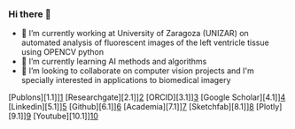 ### Hi there 👋


- 🔭 I’m currently working at University of Zaragoza (UNIZAR) on automated analysis of fluorescent images of the left ventricle tissue using OPENCV python
- 🌱 I’m currently learning AI methods and algorithms
- 👯 I’m looking to collaborate on computer vision projects and I'm specially interested in applications to biomedical imagery


<!-- Please don't remove this: Grab your social icons from https://github.com/carlsednaoui/gitsocial -->

<!-- display the social media buttons in your README -->

[Publons][1.1]][1]
[Researchgate][2.1]][2]
[ORCID][3.1]][3]
[Google Scholar][4.1]][4]
[Linkedin][5.1]][5]
[Github][6.1]][6]
[Academia][7.1]][7]
[Sketchfab][8.1]][8]
[Plotly][9.1]][9]
[Youtube][10.1]][10]

<!-- links to social media icons -->
<!-- no need to change these -->

<!-- icons with padding -->

<!--[1.1]: https://static1.squarespace.com/static/576fcda2e4fcb5ab5152b4d8/t/5c0803d04d7a9cea582e9ae6/1594680513636/?format=1500w
[2.1]: https://encrypted-tbn0.gstatic.com/images?q=tbn%3AANd9GcQvxSBB7WDjeg8LkhPDTqI0mX7zLrR33hx9UQ&usqp=CAU
[3.1]: https://orcid.org/assets/vectors/orcid.logo.icon.svg
[4.1]: https://www.papersinphysics.org/public/site/images/ezeferrero/google-scholar.png
[5.1]: https://image.flaticon.com/icons/png/512/124/124011.png
[6.1]: https://img2.freepng.es/20180326/gxq/kisspng-github-computer-icons-icon-design-github-5ab8a31e334e73.4114704215220498222102.jpg
[7.1]: https://a.academia-assets.com/assets/academia-logo-redesign-2015-A-e26cea4e7b60442d1bf312743a2d56ececd63a3d1541baea464697dc3478746e.svg
[8.1]: https://static.sketchfab.com/img/press/logos/logo.png
[9.1]: https://cdn.analyticsvidhya.com/wp-content/uploads/2017/01/04015019/plotly_logo.png
[10.1]: https://encrypted-tbn0.gstatic.com/images?q=tbn%3AANd9GcRdWgcS98EUZai7FCN63EvvouF6Ui1-Kn1O4g&usqp=CAU

-->

<!-- links to your social media accounts -->
<!-- update these accordingly -->

[1]: https://publons.com/researcher/2333243/antonio-oliver/
[2]: https://www.researchgate.net/profile/Antoni_Oliver
[3]: http://orcid.org/0000-0001-8571-2733
[4]: https://scholar.google.co.in/citations?user=zQGDAioAAAAJ&hl=es
[5]: http://linkedin.com/in/aoliverg/
[6]: http://www.github.com/tonibois
[7]: https://uib-es.academia.edu/ToniOliver
[8]: https://sketchfab.com/tonibois
[9]: https://chart-studio.plotly.com/~ToniBois
[10]:https://www.youtube.com/channel/UCwblk_p6j6e0Yi-J3czgFLw?view_as=subscriber

<!-- Please don't remove this: Grab your social icons from https://github.com/carlsednaoui/gitsocial -->


<!--
**tonibois/tonibois** is a ✨ _special_ ✨ repository because its `README.md` (this file) appears on your GitHub profile.
Here are some ideas to get you started: - 🔭 I’m currently working on Automated analysis of images from microscope using OPENCV python
- 🌱 I’m currently learning AI methods and algorithms
- 👯 I’m looking to collaborate on computer vision projects and I'm specially interested in applications to biomedical imagery
- 🤔 I’m looking for help with ...
- 💬 Ask me about ...
- 📫 How to reach me: ...
- 😄 Pronouns: ...
- ⚡ Fun fact: ...-->
